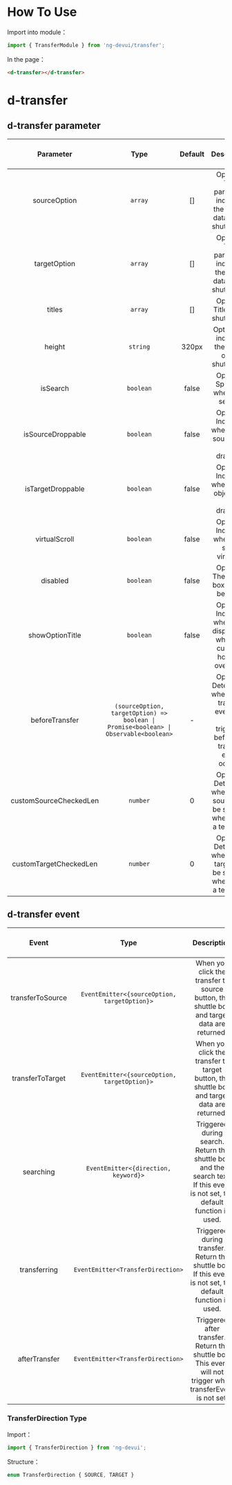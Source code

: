 # How To Use
Import into module：
```ts
import { TransferModule } from 'ng-devui/transfer';
```
In the page：
```html
<d-transfer></d-transfer>
```

# d-transfer

## d-transfer parameter

| Parameter | Type | Default | Description | Jump to Demo |Global Config| 
| :----------------: | :---------------: | :-----: | :---: | :------------------------- | ------------------------------------------------------------ |
| sourceOption | `array` | [] | Optional. This parameter indicates the source data of the shuttle box. | [Basic Usage](demo#transfer-demo-base) |
| targetOption | `array` | [] | Optional. This parameter indicates the target data of the shuttle box. | [Basic Usage](demo#transfer-demo-base) |
| titles | `array` | [] | Optional. Title of the shuttle box. | [Basic Usage](demo#transfer-demo-base) |
| height | `string` | 320px | Optional. It indicates the height of the shuttle box. |
| isSearch | `boolean` | false | Optional. Specifies whether to search. | [Search Shuttle Box](demo#transfer-demo-search) |
| isSourceDroppable | `boolean` | false | Optional. Indicates whether the source can be dragged. |
| isTargetDroppable | `boolean` | false | Optional. Indicates whether the object can be dragged. | [Sorting Shuttle Box](demo#transfer-demo-sort) |
|  virtualScroll    | `boolean` | false | Optional. Indicates whether to scroll virtually.           | [Virtual Scroll](demo#transfer-demo-virtual-scroll) |
| disabled | `boolean` | false | Optional. The shuttle box cannot be used. | [Basic Usage](demo#transfer-demo-base) |
|  showOptionTitle  | `boolean` | false | Optional. Indicates whether to display title when the cursor is hovered over data.    | [Search Shuttle Box](demo#transfer-demo-search) |
| beforeTransfer | `(sourceOption, targetOption) => boolean \| Promise<boolean> \| Observable<boolean>` | - | Optional. Determines whether the transfer event can be triggered before the transfer event occurs. | [Basic Usage](demo#transfer-demo-base) |
|customSourceCheckedLen|`number`|   0   |Optional. Determine whether the source can be shuttled when using a template.| [Custom Shuttle Box](demo#transfer-demo-custom) |
|customTargetCheckedLen|`number`|   0   |Optional. Determine whether the target can be shuttled when using a template.| [Custom Shuttle Box](demo#transfer-demo-custom) |

## d-transfer event

| Event | Type | Description | Jump to Demo |
| :--------------: | :--------------------: | :--------------------------------: | -------------------------------------------------------- |
| transferToSource | `EventEmitter<{sourceOption, targetOption}>` | When you click the transfer to source button, the shuttle box and target data are returned. | [Basic Usage](demo#transfer-demo-base) |
| transferToTarget | `EventEmitter<{sourceOption, targetOption}>` | When you click the transfer to target button, the shuttle box and target data are returned. | [Basic Usage](demo#transfer-demo-base) |
|    searching     | `EventEmitter<{direction, keyword}>` | Triggered during search. Return the shuttle box and the search text. If this event is not set, the default function is used. | [Search Shuttle Box](demo#transfer-demo-search) |
|   transferring   | `EventEmitter<TransferDirection>` | Triggered during transfer. Return the shuttle box. If this event is not set, the default function is used. | [Search Shuttle Box](demo#transfer-demo-search) |
|  afterTransfer   | `EventEmitter<TransferDirection>` | Triggered after transfer. Return the shuttle box. This event will not trigger when transferEvent is not set. | [Search Shuttle Box](demo#transfer-demo-search) |

### TransferDirection Type

Import：
```ts
import { TransferDirection } from 'ng-devui';
```
Structure：
```ts
enum TransferDirection { SOURCE, TARGET }
```
